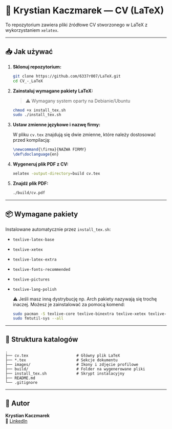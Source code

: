 # 🧾 Krystian Kaczmarek — CV (LaTeX)

To repozytorium zawiera pliki źródłowe CV stworzonego w LaTeX z wykorzystaniem `xelatex`.

---

## 📥 Jak używać

1. **Sklonuj repozytorium:**

   ```bash
   git clone https://github.com/6337r007/LaTeX.git
   cd CV_-_LaTeX
   ```

2. **Zainstaluj wymagane pakiety LaTeX:**

   > ⚠️ Wymagany system oparty na Debianie/Ubuntu

   ```bash
   chmod +x install_tex.sh
   sudo ./install_tex.sh
   ```

3. **Ustaw zmienne językowe i nazwę firmy:**

   W pliku `cv.tex` znajdują się dwie zmienne, które należy dostosować przed kompilacją:

   ```latex
   \newcommand{\firma}{NAZWA FIRMY}
   \def\doclanguage{en}
   ```

4. **Wygeneruj plik PDF z CV:**

   ```bash
   xelatex -output-directory=build cv.tex
   ```

5. **Znajdź plik PDF:**

   ```bash
   ./build/cv.pdf
   ```

---

## 📦 Wymagane pakiety

Instalowane automatycznie przez `install_tex.sh`:

- `texlive-latex-base`
- `texlive-xetex`
- `texlive-latex-extra`
- `texlive-fonts-recommended`
- `texlive-pictures`
- `texlive-lang-polish`

    ⚠️ Jeśli masz inną dystrybucję np. Arch pakiety nazywają się trochę inaczej. Możesz je zainstalować za pomocą komend: 

    ```bash
    sudo pacman -S texlive-core texlive-binextra texlive-xetex texlive-latexextra texlive-fontsextra texlive-fontsrecommended texlive-pictures texlive-lang
    sudo fmtutil-sys --all
    ```

---

## 📁 Struktura katalogów

```
.
├── cv.tex                     # Główny plik LaTeX
├── *.tex                      # Sekcje dokumentu
├── images/                    # Ikony i zdjęcie profilowe
├── build/                     # Folder na wygenerowane pliki
├── install_tex.sh             # Skrypt instalacyjny
├── README.md
└── .gitignore
```

---

## 👤 Autor

**Krystian Kaczmarek**  
🔗 [LinkedIn](https://www.linkedin.com/in/krystiankaczmarek)
